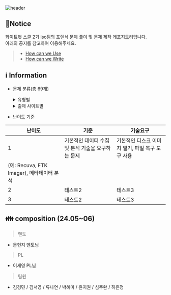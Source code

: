 ![header](https://capsule-render.vercel.app/api?type=venom&color=auto&desc=WHS%20School2_Iso%20team&text=Forensic%20GitHub%20&fontSize=35&height=250&fontColor=black)

## 📃Notice
화이트햇 스쿨 2기 iso팀의 포렌식 문제 풀이 및 문제 제작 레포지토리입니다.
<br>아래의 공지를 참고하여 이용해주세요.
> * [How can we Use](https://github.com/whs2iso/Forensic/discussions/1#discussion-6628249)
> * [How can we Write](https://github.com/whs2iso/Forensic/discussions/2#discussion-6628251)
  
## ℹ️ Information
* 문제 분류(총 69개)
  <details> <summary>유형별</summary> 
    
  > ### disk_forensics (35)
    
  > ### memory_forensics (1)
  
  > ### mobile_forensics (3)
  
  > ### multimedia_forensics (13)

  > ### network_forensics (12)
    
  > ### other_forensics (4)
    
  > ### system_forensics (1)
  </details>
  
  <details> 
    <summary>출제 사이트별</summary>
    
    > ### Dreamhack (11)
    
    > ### Suninatas (11)
    
    > ### H4CKING GAME (6)
    
    > ### SANS CTF (9)
    
    > ### xcz (5)
    
    > ### DFC - 2021 (6)
    
    > ### DFC - 2022 (76)
    
    > ### DFC - 2023 (7)
    
    > ### root me (3)
    
    > ### DFRWS - 2021 (4)
    
    > ### 디지털 범인을 찾아라 - 2023 (1)
    </details>

* 난이도 기준
  
|난이도|기준|기술요구|
|------|---|---|
|1|기본적인 데이터 수집 및 분석 기술을 요구하는 문제|기본적인 디스크 이미지 열기, 파일 복구 도구 사용 
(예: Recuva, FTK Imager),  메타데이터 분석|
|2|테스트2|테스트3|
|3|테스트2|테스트3|
			

## 👪 composition (24.05~06)
> 멘토
- 문현지 멘토님
> PL
- 이세영 PL님 
> 팀원
- 김경민 / 김서영 / 류나연 / 박혜미 / 윤지원 / 심주완 / 허은정

